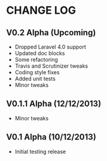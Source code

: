 CHANGE LOG
==========


## V0.2 Alpha (Upcoming)

* Dropped Laravel 4.0 support
* Updated doc blocks
* Some refactoring
* Travis and Scrutinizer tweaks
* Coding style fixes
* Added unit tests
* Minor tweaks


## V0.1.1 Alpha (12/12/2013)

* Minor tweaks


## V0.1 Alpha (10/12/2013)

* Initial testing release
